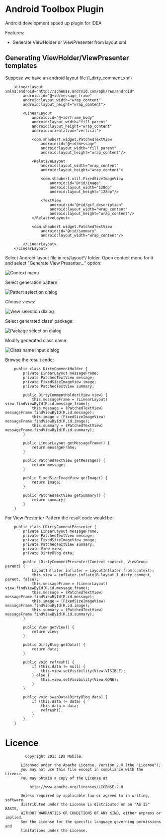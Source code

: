Android Toolbox Plugin
======================

Android development speed up plugin for IDEA

Features:
* Generate ViewHolder or ViewPresenter from layout xml


Generating ViewHolder/ViewPresenter templates
---

Suppose we have an android layout file (l_dirty_comment.xml)

        <LinearLayout xmlns:android="http://schemas.android.com/apk/res/android"
            android:id="@+id/message_frame"
            android:layout_width="wrap_content"
            android:layout_height="wrap_content">
        
            <LinearLayout
                android:id="@+id/frame_body"
                android:layout_width="fill_parent"
                android:layout_height="wrap_content"
                android:orientation="vertical">
        
                <com.shaubert.widget.PatchedTextView
                    android:id="@+id/message"
                    android:layout_width="fill_parent"
                    android:layout_height="wrap_content"/>
        
                <RelativeLayout
                    android:layout_width="wrap_content"
                    android:layout_height="wrap_content">
        
                    <com.shaubert.util.FixedSizeImageView
                        android:id="@+id/image"
                        android:layout_width="128dp"
                        android:layout_height="128dp"/>
        
                    <TextView
                        android:id="@+id/gif_description"
                        android:layout_width="wrap_content"
                        android:layout_height="wrap_content"/>
                </RelativeLayout>
        
                <com.shaubert.widget.PatchedTextView
                    android:id="@+id/summary"
                    android:layout_width="wrap_content"/>
        
            </LinearLayout>
        </LinearLayout>
 
Select Android layout file in res/layout*/ folder. Open context menu for it and select "Generate View Presenter…" option:

![Context menu](../master/screenshots/context_menu.png?raw=true)

Select generation pattern:

![Pattert selection dialog](../master/screenshots/select_pattern.png?raw=true)

Choose views:

![View selection dialog](../master/screenshots/view_selection.png?raw=true)

Select generated class' package:

![Package selection dialog](../master/screenshots/select_package.png?raw=true)

Modify generated class name:

![Class name Input dialog](../master/screenshots/select_class_name.png?raw=true)

Browse the result code:

        public class DirtyCommentHolder {
            private LinearLayout messageFrame;
            private PatchedTextView message;
            private FixedSizeImageView image;
            private PatchedTextView summary;
        
            public DirtyCommentHolder(View view) {
                this.messageFrame = (LinearLayout) view.findViewById(R.id.message_frame);
                this.message = (PatchedTextView) messageFrame.findViewById(R.id.message);
                this.image = (FixedSizeImageView) messageFrame.findViewById(R.id.image);
                this.summary = (PatchedTextView) messageFrame.findViewById(R.id.summary);
            }

            public LinearLayout getMessageFrame() {
                return messageFrame;
            }

            public PatchedTextView getMessage() {
                return message;
            }
        
            public FixedSizeImageView getImage() {
                return image;
            }
        
            public PatchedTextView getSummary() {
                return summary;
            }
        }
        
For View Presenter Pattern the result code would be:

        public class LDirtyCommentPresenter {
            private LinearLayout messageFrame;
            private PatchedTextView message;
            private FixedSizeImageView image;
            private PatchedTextView summary;
            private View view;
            private DirtyBlog data;
        
            public LDirtyCommentPresenter(Context context, ViewGroup parent) {
                LayoutInflater inflater = LayoutInflater.from(context);
                this.view = inflater.inflate(R.layout.l_dirty_comment, parent, false);
                this.messageFrame = (LinearLayout) view.findViewById(R.id.message_frame);
                this.message = (PatchedTextView) messageFrame.findViewById(R.id.message);
                this.image = (FixedSizeImageView) messageFrame.findViewById(R.id.image);
                this.summary = (PatchedTextView) messageFrame.findViewById(R.id.summary);
            }
        
            public View getView() {
                return view;
            }
        
            public DirtyBlog getData() {
                return data;
            }
        
            public void refresh() {
                if (this.data != null) {
                    this.view.setVisibility(View.VISIBLE);
                } else {
                    this.view.setVisibility(View.GONE);
                }
            }
        
            public void swapData(DirtyBlog data) {
                if (this.data != data) {
                    this.data = data;
                    refresh();
                }
            }
        }        
        
Licence
=======
  
             Copyright 2013 iDa Mobile.
        
           Licensed under the Apache License, Version 2.0 (the "License");
           you may not use this file except in compliance with the License.
           You may obtain a copy of the License at
        
               http://www.apache.org/licenses/LICENSE-2.0
        
           Unless required by applicable law or agreed to in writing, software
           distributed under the License is distributed on an "AS IS" BASIS,
           WITHOUT WARRANTIES OR CONDITIONS OF ANY KIND, either express or implied.
           See the License for the specific language governing permissions and
           limitations under the License.
